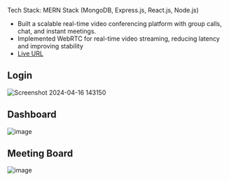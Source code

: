 Tech Stack: MERN Stack (MongoDB, Express.js, React.js, Node.js)
- Built a scalable real-time video conferencing platform with group calls, chat, and instant meetings.
- Implemented WebRTC for real-time video streaming, reducing latency and improving stability
- [Live URL](https://zoom-virid-two.vercel.app/)

## Login 
![Screenshot 2024-04-16 143150](https://github.com/thesumitsuryawanshi/zoom/assets/58788722/47724fe9-68c3-4bfd-b0e0-9c571f89e5ad)

## Dashboard 
![image](https://github.com/thesumitsuryawanshi/zoom/assets/58788722/eb8e2408-3908-4365-9a2f-aa9344c3d09d)

## Meeting Board
![image](https://github.com/thesumitsuryawanshi/zoom/assets/58788722/4f44c435-df05-45f2-8f4f-3bf32cb55906)
